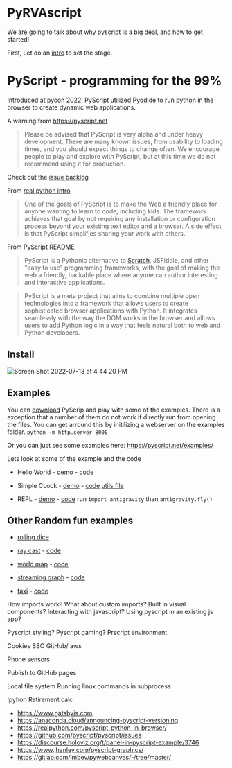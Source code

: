 # PyRVAscript

We are going to talk about why pyscript is a big deal, and how to get started!

First, Let do an [intro](https://github.com/aqemery/PyRVAscript/blob/main/Intro.md) to set the stage.


# PyScript - programming for the 99%

Introduced at pycon 2022, PyScript utilized [Pyodide](https://pyodide.org/en/stable/) to run python in the browser to create dynamic web applications.

A warning from https://pyscript.net

> Please be advised that PyScript is very alpha and under heavy development. There are many known issues, from usability to loading times, and you should expect things to change often. We encourage people to play and explore with PyScript, but at this time we do not recommend using it for production.

Check out the [issue backlog](https://github.com/pyscript/pyscript/issues)



From [real python intro](https://realpython.com/pyscript-python-in-browser/)

> One of the goals of PyScript is to make the Web a friendly place for anyone wanting to learn to code, including kids. The framework achieves that goal by not requiring any installation or configuration process beyond your existing text editor and a browser. A side effect is that PyScript simplifies sharing your work with others.


From [PyScript README](https://github.com/pyscript/pyscript)

> PyScript is a Pythonic alternative to [Scratch](https://scratch.mit.edu), JSFiddle, and other "easy to use" programming frameworks, with the goal of making the web a friendly, hackable place where anyone can author interesting and interactive applications.

> PyScript is a meta project that aims to combine multiple open technologies into a framework that allows users to create sophisticated browser applications with Python. It integrates seamlessly with the way the DOM works in the browser and allows users to add Python logic in a way that feels natural both to web and Python developers.

## Install
![Screen Shot 2022-07-13 at 4 44 20 PM](https://user-images.githubusercontent.com/2616927/178830938-297415a5-bbae-4f0f-bca2-d101871f3c74.png)


## Examples

You can [download](https://github.com/pyscript/pyscript/archive/refs/heads/main.zip) PyScrip and play with some of the examples. There is a exception that a number of them do not work if directly run from opening the files. You can get arround this by initilizing a webserver on the examples folder.
`python -m http.server 8000`

Or you can just see some examples here: https://pyscript.net/examples/

Lets look at some of the example and the code

* Hello World - [demo](https://pyscript.net/examples/hello_world.html) - [code](https://github.com/pyscript/pyscript/blob/main/examples/hello_world.html)
* Simple CLock - [demo](https://pyscript.net/examples/simple_clock.html) - [code](https://github.com/pyscript/pyscript/blob/main/examples/simple_clock.html) [utils file](https://github.com/pyscript/pyscript/blob/main/examples/utils.py)

* REPL - [demo](https://pyscript.net/examples/repl.html) - [code](https://github.com/pyscript/pyscript/blob/main/examples/repl.html) run `import antigravity` than `antigravity.fly()`

## Other Random fun examples

* [rolling dice](http://www.ptmcg.com/dev/pyscript/random_nums_with_score.html)
* [ray cast](https://pyscript.net/examples/webgl/raycaster/index.html) - [code](https://github.com/pyscript/pyscript/blob/main/examples/webgl/raycaster/index.html)
* [world map](https://pyscript.net/examples/folium.html) - [code](https://github.com/pyscript/pyscript/blob/main/examples/folium.html)

* [streaming graph](https://pyscript.net/examples/panel_stream.html) - [code](https://github.com/pyscript/pyscript/blob/main/examples/panel_stream.html)


* [taxi](https://pyscript.net/examples/panel_deckgl.html) - [code](https://github.com/pyscript/pyscript/blob/main/examples/panel_deckgl.html)



How imports work? 
What about custom imports?
Built in visual components?
Interacting with javascript?
Using pyscript in an existing js app?



Pyscript styling?
Pyscript gaming?
Prscript environment

Cookies
SSO GitHub/ aws


Phone sensors

Publish to GitHub pages

Local file system
Running linux commands in subprocess




Ipyhon
Retirement calc 



* https://www.gatsbyjs.com
* https://anaconda.cloud/announcing-pyscript-versioning
* https://realpython.com/pyscript-python-in-browser/
* https://github.com/pyscript/pyscript/issues
* https://discourse.holoviz.org/t/panel-in-pyscript-example/3746
* https://www.jhanley.com/pyscript-graphics/
* https://gitlab.com/imbev/pywebcanvas/-/tree/master/
